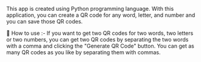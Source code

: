 This app is created using Python programming language. With this application, you can create a QR code for any word, letter, and number and you can save those QR codes.

🚀 How to use :- If you want to get two QR codes for two words, two letters or two numbers, you can get two QR codes by separating the two words with a comma and clicking the "Generate QR Code" button. You can get as many QR codes as you like by separating them with commas.
